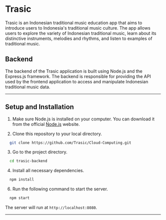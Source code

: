 
# Trasic

Trasic is an Indonesian traditional music education app that aims to introduce users to Indonesia's traditional music culture. The app allows users to explore the variety of Indonesian traditional music, learn about its distinctive instruments, melodies and rhythms, and listen to examples of traditional music.

## Backend

The backend of the Trasic application is built using Node.js and the Express.js framework. The backend is responsible for providing the API used by the frontend application to access and manipulate Indonesian traditional music data.

---

## Setup and Installation

1. Make sure Node.js is installed on your computer. You can download it from the official [Node.js](https://nodejs.org/) website.

2. Clone this repository to your local directory.
```bash
  git clone https://github.com/Trasic/Cloud-Computing.git
```

3. Go to the project directory.
```bash
  cd trasic-backend
```

4. Install all necessary dependencies.
```bash
  npm install
```

6. Run the following command to start the server.
```bash
  npm start
```

The server will run at `http://localhost:8080`.

---
